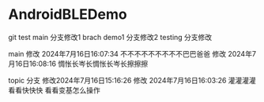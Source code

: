 # AndroidBLEDemo
git test
main 分支修改1
brach demo1 分支修改2
testing 分支修改


main  修改 2024年7月16日16:07:34
     不不不不不不不不不巴巴爸爸
     修改 2024年7月16日16:08:16
     惆怅长岑长惆怅长岑长擦擦擦

topic 分支 修改2024年7月16日15:16:26
           修改 2024年7月16日16:03:26
            灌灌灌灌
看看快快快 看看变基怎么操作


